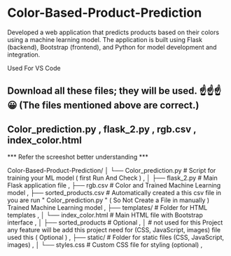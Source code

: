  # Color-Based-Product-Prediction
Developed a web application that predicts products based on their colors using a machine learning model. The application is built using Flask (backend), Bootstrap (frontend), and Python for model development and integration.

Used For 
VS Code 

Download all these files; they will be used. ☝️☝️☝️😀 (The files mentioned above are correct.)
---------------------
Color_prediction.py ,
flask_2.py ,
rgb.csv ,
index_color.html 
---------------------
*** Refer the screeshot better understanding ***

Color-Based-Product-Prediction/
│
└── Color_prediction.py         # Script for training your ML model ( first Run And Check ) ,
│
├── flask_2.py                  # Main Flask application file ,
├── rgb.csv                     # Color and Trained Machine Learning model ,
├── sorted_products.csv         # Automatically created a this csv file in you are run  " Color_prediction.py " ( So Not Create a File  in manually ) Trained Machine Learning model ,
├── templates/                  # Folder for HTML templates ,
│   └── index_color.html        # Main HTML file with Bootstrap interface ,
│
├── sorted_products             # Optional ,
│
                             # not used for this Project any feature will be add this project need for (CSS, JavaScript, images) file used this ( Optional ) ,
├── static/                  # Folder for static files (CSS, JavaScript, images) ,
│   └── styles.css           # Custom CSS file for styling (optional) ,



